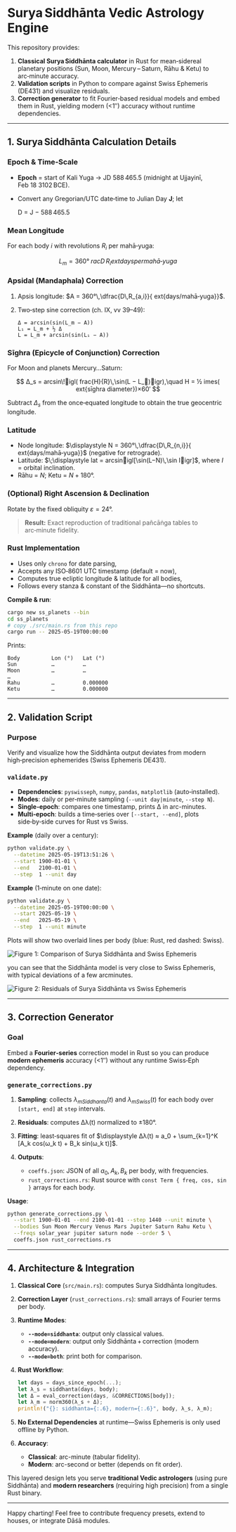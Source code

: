 # Surya Siddhānta Vedic Astrology Engine

This repository provides:

1. **Classical Surya Siddhānta calculator** in Rust for mean‑sidereal planetary positions (Sun, Moon, Mercury – Saturn, Rāhu & Ketu) to arc‑minute accuracy.
2. **Validation scripts** in Python to compare against Swiss Ephemeris (DE431) and visualize residuals.
3. **Correction generator** to fit Fourier‑based residual models and embed them in Rust, yielding modern (<1″) accuracy without runtime dependencies.

---

## 1. Surya Siddhānta Calculation Details

### Epoch & Time‑Scale

* **Epoch** = start of Kali Yuga → JD 588 465.5 (midnight at Ujjayinī, Feb 18 3102 BCE).
* Convert any Gregorian/UTC date‑time to Julian Day **J**; let

  D = J − 588 465.5

### Mean Longitude

For each body $i$ with revolutions $R_i$ per mahā‑yuga:

$$
L_m = 360° \;rac{D\,R_i}{	ext{days per mahā‑yuga}}
$$

### Apsidal (Mandaphala) Correction

1. Apsis longitude:
   $A = 360°\,\dfrac{D\,R_{a,i}}{	ext{days/mahā‑yuga}}$.
2. Two‑step sine correction (ch. IX, vv 39–49):

   ```
   Δ = arcsin(sin(L_m − A))
   L₁ = L_m + ½ Δ
   L = L_m + arcsin(sin(L₁ − A))
   ```

### Sīghra (Epicycle of Conjunction) Correction

For Moon and planets Mercury…Saturn:

$$
Δ_s = arcsin\!igl(	frac{H}{R}\,\sin(L − L_⊙)igr),\quad H = ½	imes(	ext{sīghra diameter})×60′
$$

Subtract $Δ_s$ from the once‑equated longitude to obtain the true geocentric longitude.

### Latitude

* Node longitude:
  $\displaystyle N = 360°\,\dfrac{D\,R_{n,i}}{	ext{days/mahā‑yuga}}$ (negative for retrograde).
* Latitude:  $\;\displaystyle lat = arcsinigl[\sin(L−N)\,\sin Iigr]$,
  where $I$ = orbital inclination.
* Rāhu = $N$; Ketu = $N+180°$.

### (Optional) Right Ascension & Declination

Rotate by the fixed obliquity $ε=24°$.

> **Result:** Exact reproduction of traditional pañcāṅga tables to arc‑minute fidelity.

### Rust Implementation

* Uses only `chrono` for date parsing,
* Accepts any ISO‑8601 UTC timestamp (default = now),
* Computes true ecliptic longitude & latitude for all bodies,
* Follows every stanza & constant of the Siddhānta—no shortcuts.

**Compile & run**:

```bash
cargo new ss_planets --bin
cd ss_planets
# copy ./src/main.rs from this repo
cargo run -- 2025-05-19T00:00:00
```

Prints:

```
Body          Lon (°)   Lat (°)
Sun           …         …
Moon          …         …
…
Rahu          …         0.000000
Ketu          …         0.000000
```

---

## 2. Validation Script

### Purpose

Verify and visualize how the Siddhānta output deviates from modern high‑precision ephemerides (Swiss Ephemeris DE431).

### `validate.py`

* **Dependencies**: `pyswisseph`, `numpy`, `pandas`, `matplotlib` (auto‑installed).
* **Modes**: daily or per‑minute sampling (`--unit day|minute`, `--step N`).
* **Single‑epoch**: compares one timestamp, prints Δ in arc-minutes.
* **Multi‑epoch**: builds a time‑series over `[--start, --end]`, plots side‑by‑side curves for Rust vs Swiss.

**Example** (daily over a century):

```bash
python validate.py \
  --datetime 2025-05-19T13:51:26 \
  --start 1900-01-01 \
  --end   2100-01-01 \
  --step  1 --unit day
```

**Example** (1‑minute on one date):

```bash
python validate.py \
  --datetime 2025-05-19T00:00:00 \
  --start 2025-05-19 \
  --end   2025-05-19 \
  --step  1 --unit minute
```

Plots will show two overlaid lines per body (blue: Rust, red dashed: Swiss).
<!-- image Figure_1.png -->

![Figure 1: Comparison of Surya Siddhānta and Swiss Ephemeris](Figure_1.png)

you can see that the Siddhānta model is very close to Swiss Ephemeris, with typical deviations of a few arcminutes. 

![Figure 2: Residuals of Surya Siddhānta vs Swiss Ephemeris](Figure_2.png)

---

## 3. Correction Generator

### Goal

Embed a **Fourier‐series** correction model in Rust so you can produce **modern ephemeris** accuracy (<1″) without any runtime Swiss‑Eph dependency.

### `generate_corrections.py`

1. **Sampling**: collects $\lambda_{
   m Siddhanta}(t)$ and $\lambda_{
   m Swiss}(t)$ for each body over `[start, end]` at `step` intervals.
2. **Residuals**: computes Δλ(t) normalized to ±180°.
3. **Fitting**: least‑squares fit of
   $\displaystyle Δλ(t) ≈ a_0 + \sum_{k=1}^K [A_k cos(ω_k t) + B_k sin(ω_k t)]$.
4. **Outputs**:

   * `coeffs.json`: JSON of all $a_0,A_k,B_k$ per body, with frequencies.
   * `rust_corrections.rs`: Rust source with `const Term { freq, cos, sin }` arrays for each body.

**Usage**:

```bash
python generate_corrections.py \
  --start 1900-01-01 --end 2100-01-01 --step 1440 --unit minute \
  --bodies Sun Moon Mercury Venus Mars Jupiter Saturn Rahu Ketu \
  --freqs solar_year jupiter saturn node --order 5 \
  coeffs.json rust_corrections.rs
```

---

## 4. Architecture & Integration

1. **Classical Core** (`src/main.rs`): computes Surya Siddhānta longitudes.

2. **Correction Layer** (`rust_corrections.rs`): small arrays of Fourier terms per body.

3. **Runtime Modes**:

   * **`--mode=siddhanta`**: output only classical values.
   * **`--mode=modern`**: output only Siddhānta + correction (modern accuracy).
   * **`--mode=both`**: print both for comparison.

4. **Rust Workflow**:

   ```rust
   let days = days_since_epoch(...);
   let λ_s = siddhanta(days, body);
   let Δ = eval_correction(days, &CORRECTIONS[body]);
   let λ_m = norm360(λ_s + Δ);
   println!("{}: siddhanta={:.6}, modern={:.6}", body, λ_s, λ_m);
   ```

5. **No External Dependencies** at runtime—Swiss Ephemeris is only used offline by Python.

6. **Accuracy**:

   * **Classical**: arc-minute (tabular fidelity).
   * **Modern**: arc-second or better (depends on fit order).

This layered design lets you serve **traditional Vedic astrologers** (using pure Siddhānta) and **modern researchers** (requiring high precision) from a single Rust binary.

---

Happy charting! Feel free to contribute frequency presets, extend to houses, or integrate Dāśā modules.
